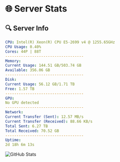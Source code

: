 # 🌐 Server Stats
## 🔍 Server Info
```yaml
CPU: Intel(R) Xeon(R) CPU E5-2699 v4 @ 1255.65GHz
CPU Usage: 0.40%
Cores: 44P | 88T
-----------------------------------
Memory:
Current Usage: 144.51 GB/503.74 GB
Available: 356.06 GB
-----------------------------------
Disk:
Current Usage: 56.12 GB/1.71 TB
Free: 1.57 TB
-----------------------------------
GPU:
No GPU detected
-----------------------------------
Network:
Current Transfer (Sent): 12.57 MB/s
Current Transfer (Received): 88.66 KB/s
Total Sent: 6.27 TB
Total Received: 70.52 GB
-----------------------------------
Uptime:
2d 18h 6m 13s
```
![GitHub Stats](https://img.shields.io/badge/Updated-2025-03-10_15:29:02-blue)